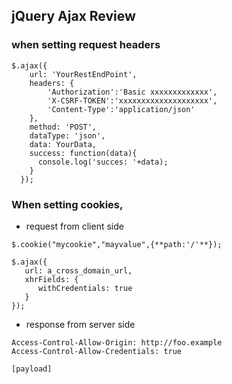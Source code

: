 ## jQuery Ajax Review

### when setting request headers

```
$.ajax({
    url: 'YourRestEndPoint',
    headers: {
        'Authorization':'Basic xxxxxxxxxxxxx',
        'X-CSRF-TOKEN':'xxxxxxxxxxxxxxxxxxxx',
        'Content-Type':'application/json'
    },
    method: 'POST',
    dataType: 'json',
    data: YourData,
    success: function(data){
      console.log('succes: '+data);
    }
  });
```

### When setting cookies,

- request from client side

```
$.cookie("mycookie","mayvalue",{**path:'/'**});

$.ajax({
   url: a_cross_domain_url,
   xhrFields: {
      withCredentials: true
   }
});
```

- response from server side

```
Access-Control-Allow-Origin: http://foo.example
Access-Control-Allow-Credentials: true

[payload]
```
